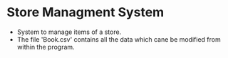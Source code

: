# Store Managment System

- System to manage items of a store. 
- The file 'Book.csv' contains all the data which cane be modified from within the program.

